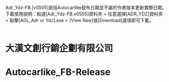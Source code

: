 Adr_Ydz-FB.[v0505]是指Autocarlike發布日期並不屬於作者版本更新實際日期。<br>
下載使用說明：點選[Adr_Ydz-FB.v0505]資料夾 > 任意選擇[ADR_YDZ]資料夾 > 點擊[ADL_Adr or Ydz].exe > [View Raw]或[Download]選項即可下載。<br><br>

# 大漢文創行銷企劃有限公司
# Autocarlike_FB-Release
